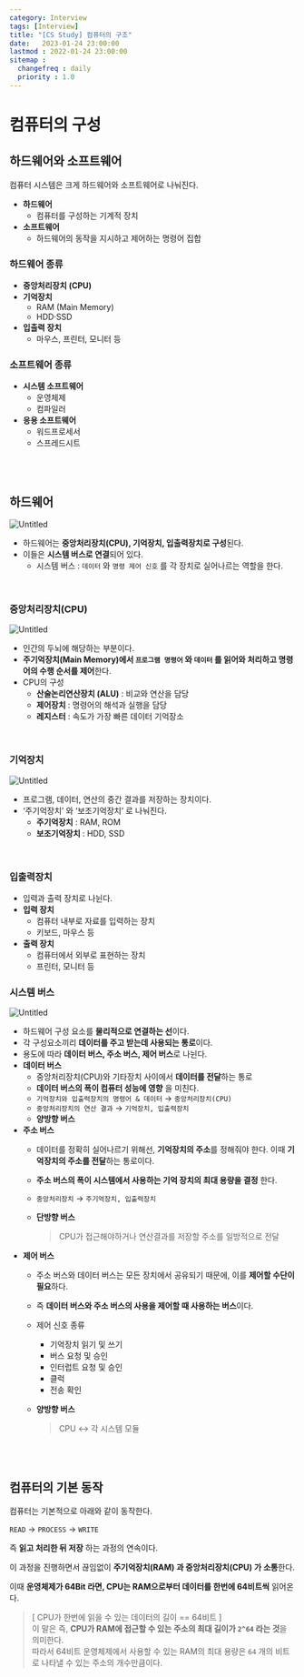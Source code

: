 ```yaml
---
category: Interview
tags: [Interview]
title: "[CS Study] 컴퓨터의 구조"
date:   2023-01-24 23:00:00 
lastmod : 2022-01-24 23:00:00
sitemap :
  changefreq : daily
  priority : 1.0
---
```


# 컴퓨터의 구성

## 하드웨어와 소프트웨어

컴퓨터 시스템은 크게 하드웨어와 소프트웨어로 나눠진다.

- **하드웨어**
    - 컴퓨터를 구성하는 기계적 장치
- **소프트웨어**
    - 하드웨어의 동작을 지시하고 제어하는 명령어 집합

### 하드웨어 종류

- **중앙처리장치 (CPU)**
- **기억장치**
    - RAM (Main Memory)
    - HDD·SSD
- **입출력 장치**
    - 마우스, 프린터, 모니터 등

### 소프트웨어 종류

- **시스템 소프트웨어**
    - 운영체제
    - 컴파일러
- **응용 소프트웨어**
    - 워드프로세서
    - 스프레드시트

<br/><br/>

## 하드웨어

![Untitled](/assets/img/2023-01-24-Interview_CompSruct/Untitled.png)

- 하드웨어는 **중앙처리장치(CPU), 기억장치, 입출력장치로 구성**된다.
- 이들은 **시스템 버스로 연결**되어 있다.
    - 시스템 버스 : `데이터` 와 `명령 제어 신호` 를 각 장치로 실어나르는 역할을 한다.

<br/>

### 중앙처리장치(CPU)

![Untitled](/assets/img/2023-01-24-Interview_CompSruct/Untitled%201.png)

- 인간의 두뇌에 해당하는 부분이다.
- **주기억장치(Main Memory)에서 `프로그램 명령어` 와 `데이터` 를 읽어와 처리하고 명령어의 수행 순서를 제어**한다.
- CPU의 구성
    - **산술논리연산장치 (ALU)** : 비교와 연산을 담당
    - **제어장치** : 명령어의 해석과 실행을 담당
    - **레지스터** : 속도가 가장 빠른 데이터 기억장소

<br/>

### 기억장치

![Untitled](/assets/img/2023-01-24-Interview_CompSruct/Untitled%202.png)

- 프로그램, 데이터, 연산의 중간 결과를 저장하는 장치이다.
- ‘주기억장치’ 와 ‘보조기억장치’ 로 나눠진다.
    - **주기억장치** : RAM, ROM
    - **보조기억장치** : HDD, SSD

<br/>

### 입출력장치

- 입력과 출력 장치로 나뉜다.
- **입력 장치**
    - 컴퓨터 내부로 자료를 입력하는 장치
    - 키보드, 마우스 등
- **출력 장치**
    - 컴퓨터에서 외부로 표현하는 장치
    - 프린터, 모니터 등

### 시스템 버스

![Untitled](/assets/img/2023-01-24-Interview_CompSruct/Untitled%203.png)

- 하드웨어 구성 요소를 **물리적으로 연결하는 선**이다.
- 각 구성요소끼리 **데이터를 주고 받는데 사용되는 통로**이다.
- 용도에 따라 **데이터 버스, 주소 버스, 제어 버스**로 나뉜다.
- **데이터 버스**
    - 중앙처리장치(CPU)와 기타장치 사이에서 **데이터를 전달**하는 통로
    - **데이터 버스의 폭이 컴퓨터 성능에 영향** 을 미친다.
    - `기억장치와 입출력장치의 명령어 & 데이터` → `중앙처리장치(CPU)`
    - `중앙처리장치의 연산 결과` → `기억장치, 입출력장치`
    - **양방향 버스**
- **주소 버스**
    - 데이터를 정확히 실어나르기 위해선, **기억장치의 주소**를 정해줘야 한다. 이때 **기억장치의 주소를 전달**하는 통로이다.
    - **주소 버스의 폭이 시스템에서 사용하는 기억 장치의 최대 용량을 결정** 한다.
    - `중앙처리장치` → `주기억장치, 입출력장치`
    - **단방향 버스**
        
        > CPU가 접근해야하거나 연산결과를 저장할 주소를 일방적으로 전달
        > 
- **제어 버스**
    - 주소 버스와 데이터 버스는 모든 장치에서 공유되기 때문에, 이를 **제어할 수단이 필요**하다.
    - 즉 **데이터 버스와 주소 버스의 사용을 제어할 때 사용하는 버스**이다.
    - 제어 신호 종류
        - 기억장치 읽기 및 쓰기
        - 버스 요청 및 승인
        - 인터럽트 요청 및 승인
        - 클럭
        - 전송 확인
    - **양방향 버스**
        
        > CPU ↔ 각 시스템 모듈

<br/><br/>

## 컴퓨터의 기본 동작

컴퓨터는 기본적으로 아래와 같이 동작한다.

`READ` → `PROCESS` → `WRITE`

즉 **읽고 처리한 뒤 저장** 하는 과정의 연속이다.

이 과정을 진행하면서 끊임없이 **주기억장치(RAM) 과 중앙처리장치(CPU) 가 소통**한다.

이때 **운영체제가 64Bit 라면, CPU는 RAM으로부터 데이터를 한번에 64비트씩** 읽어온다.

> [ CPU가 한번에 읽을 수 있는 데이터의 길이 == 64비트 ]  
이 말은 즉, **CPU가 RAM에 접근할 수 있는 주소의 최대 길이가 `2^64` 라는 것**을 의미한다.  
따라서 64비트 운영체제에서 사용할 수 있는 RAM의 최대 용량은 `64` 개의 비트로 나타낼 수 있는 주소의 개수만큼이다.
